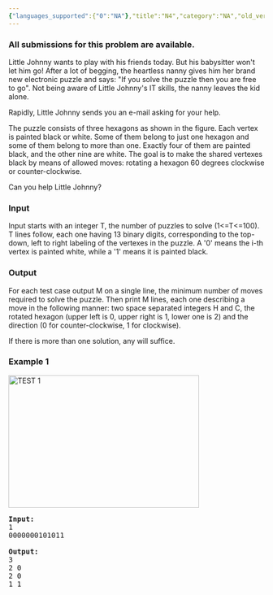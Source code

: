 ```yaml
---
{"languages_supported":{"0":"NA"},"title":"N4","category":"NA","old_version":true,"problem_code":"N4","tags":{"0":"NA"},"layout":"problem"}
---
```


<h3> All submissions for this problem are available. </h3><p>Little Johnny wants to play with his friends today. But his babysitter won't let him go! After a lot of begging, the heartless nanny gives him her brand new electronic puzzle and says: "If you solve the puzzle then you are free to go". Not being aware of Little Johnny's IT skills, the nanny leaves the kid alone.</p>
<p>Rapidly, Little Johnny sends you an e-mail asking for your help.</p>
<p>The puzzle consists of three hexagons as shown in the figure. Each vertex is painted black or white. Some of them belong to just one hexagon and some of them belong to more than one. Exactly four of them are painted black, and the other nine are white. The goal is to make the shared vertexes black by means of allowed moves: rotating a hexagon 60 degrees clockwise or counter-clockwise.</p>
<p>Can you help Little Johnny?</p>
<h3>Input</h3>
<p>Input starts with an integer T, the number of puzzles to solve (1&lt;=T&lt;=100). T lines follow, each one having 13 binary digits, corresponding to the top-down, left to right labeling of the vertexes in the puzzle. A '0' means the i-th vertex is painted white, while a '1' means it is painted black.</p>
<h3>Output</h3>
<p>For each test case output M on a single line, the minimum number of moves required to solve the puzzle. Then print M lines, each one describing a move in the following manner: two space separated integers H and C, the rotated hexagon (upper left is 0, upper right is 1, lower one is 2) and the direction (0 for counter-clockwise, 1 for clockwise).</p>
<p>If there is more than one solution, any will suffice.</p>
<h3>Example 1</h3>
<p><img title="TEST 1" src="https://www.spoj.pl/content/yandry:HEXP_1.png" alt="TEST 1" width="375" height="261" /></p>
<pre><strong>Input:</strong><br />1<br />0000000101011<br /><br /><strong>Output:</strong><br />3<br />2 0<br />2 0<br />1 1<br /></pre>    